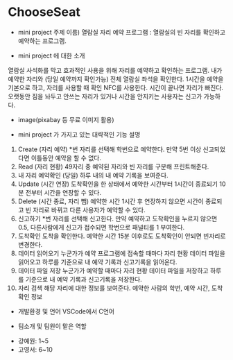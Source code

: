 # ChooseSeat

* mini project 주제
이름) 열람실 자리 예약 프로그램
: 열람실의 빈 자리를 확인하고 예약하는 프로그램. 


* mini project 에 대한 소개

열람실 사석화를 막고 효과적인 사용을 위해 자리를 예약하고 확인하는 프로그램. 내가 예약한 자리와 (당일 예약까지 확인가능) 전체 열람실 좌석을 확인한다. 1시간을 예약을 기본으로 하고, 자리를 사용할 때 확인 NFC를 사용한다. 시간이 끝나면 자리가 빠진다. 오랫동안 짐을 놔두고 안쓰는 자리가 있거나 시간을 안지키는 사용자는 신고가 가능하다.

* image(pixabay 등 무료 이미지 활용)


* mini project 가 가지고 있는 대략적인 기능 설명

1. Create (자리 예약)
 *번 자리를 선택해 학번으로 예약한다. 만약 5번 이상 신고되었다면 이틀동안 예약을 할 수 없다.
2. Read (자리 현황)
 49자리 중 예약된 자리와 빈 자리를 구분해 프린트해준다. 
3. 내 자리 예약확인 (당일)
 하루 내의 내 예약 기록을 보여준다.
4. Update (시간 연장)
 도착확인을 한 상태에서 예약한 시간부터 1시간이 종료되기 10분 전부터 시간을 연장할 수 있다.
5. Delete (시간 종료, 자리 뺌)
 예약한 시간 1시간 후 연장하지 않으면 시간이 종료되고 빈 자리로 바뀌고 다른 사용자가 예약할 수 있다.
6. 신고하기
 *번 자리를 선택해 신고한다. 만약 예약하고 도착확인을 누르지 않으면 0.5, 다른사람에게 신고가 접수되면 학번으로 패널티를 1 부여한다.
7. 도착확인
  도착을 확인한다. 예약한 시간 15분 이후로도 도착확인이 안되면 빈자리로 변경한다.
8. 데이터 읽어오기
 누군가가 예약 프로그램에 접속할 때마다 자리 현황 데이터 파일을 읽어오고 하루를 기준으로 내 예약 기록과 신고기록을 읽어온다.
9. 데이터 파일 저장
 누군가가 예약할 때마다 자리 현황 데이터 파일을 저장하고 하루를 기준으로 내 예약 기록과 신고기록을 저장한다.
10. 자리 검색
 해당 자리에 대한 정보를 보여준다. 예약한 사람의 학번, 예약 시간, 도착확인 정보



* 개발환경 및 언어
VSCode에서 C언어 

* 팀소개 및 팀원이 맡은 역할
 - 강예원: 1~5 
 - 고영서: 6~10
